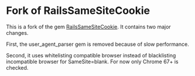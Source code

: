# Fork of RailsSameSiteCookie

This is a fork of the gem [RailsSameSiteCookie](https://github.com/pschinis/rails_same_site_cookie/). It contains two major changes.
 
 First, the user_agent_parser gem is removed because of slow performance.
 
 Second, it uses whitelisting compatible browser instead of blacklisting incompatible browser for SameSite=blank. For now only Chrome 67+ is checked.
